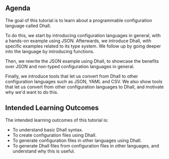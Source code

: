 ## Agenda

The goal of this tutorial is to learn about a programmable configuration language called Dhall.

To do this, we start by introducing configuration languages in general, with a hands-on example using JSON.
Afterwards, we introduce Dhall, with specific examples related to its type system.
We follow up by going deeper into the language by introducing functions.

Then, we rewrite the JSON example using Dhall, to showcase the benefits over JSON and non-typed configuration languages in general.

Finally, we introduce tools that let us convert from Dhall to other configuration languages such as JSON, YAML and CSV.
We also show tools that let us convert from other configuration languages to Dhall, and motivate why we'd want to do this.

## Intended Learning Outcomes

The intended learning outcomes of this tutorial is:
- To understand basic Dhall syntax.
- To create configuration files using Dhall.
- To generate configuration files in other languages using Dhall.
- To generate Dhall files from configuration files in other languages, and understand why this is useful.

